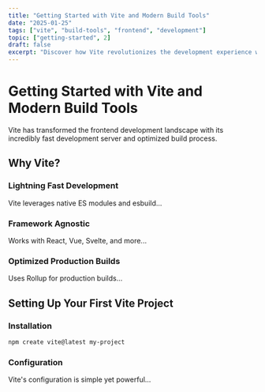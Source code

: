 ```yaml
---
title: "Getting Started with Vite and Modern Build Tools"
date: "2025-01-25"
tags: ["vite", "build-tools", "frontend", "development"]
topic: ["getting-started", 2]
draft: false
excerpt: "Discover how Vite revolutionizes the development experience with lightning-fast builds and hot module replacement."
---
```


# Getting Started with Vite and Modern Build Tools

Vite has transformed the frontend development landscape with its incredibly fast development server and optimized build process.

## Why Vite?

### Lightning Fast Development

Vite leverages native ES modules and esbuild...

### Framework Agnostic

Works with React, Vue, Svelte, and more...

### Optimized Production Builds

Uses Rollup for production builds...

## Setting Up Your First Vite Project

### Installation

```bash
npm create vite@latest my-project
```

### Configuration

Vite's configuration is simple yet powerful...
